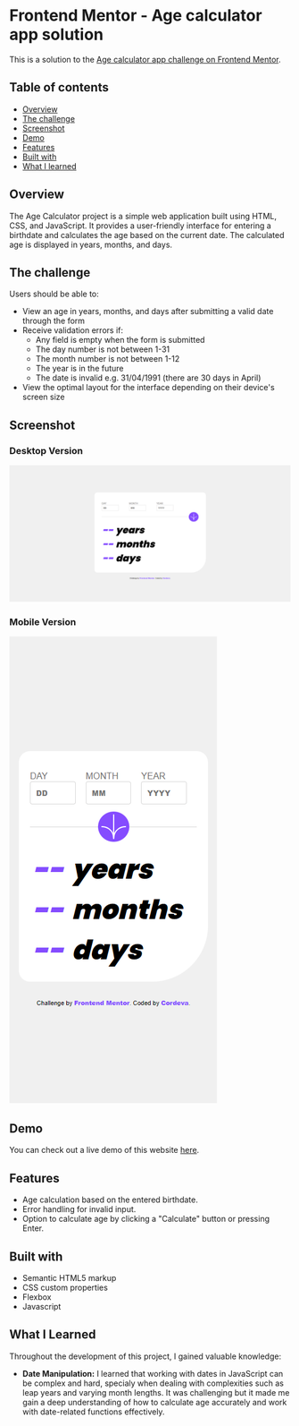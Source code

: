 # Frontend Mentor - Age calculator app solution

This is a solution to the [Age calculator app challenge on Frontend Mentor](https://www.frontendmentor.io/challenges/age-calculator-app-dF9DFFpj-Q). 


## Table of contents

- [Overview](#overview)
- [The challenge](#the-challenge)
- [Screenshot](#screenshot)
- [Demo](#demo)
- [Features](#Features)
- [Built with](#built-with)
- [What I learned](#what-i-learned)


## Overview

The Age Calculator project is a simple web application built using HTML, CSS, and JavaScript. It provides a user-friendly interface for entering a birthdate and calculates the age based on the current date. The calculated age is displayed in years, months, and days.


## The challenge

Users should be able to:

- View an age in years, months, and days after submitting a valid date through the form
- Receive validation errors if:
  - Any field is empty when the form is submitted
  - The day number is not between 1-31
  - The month number is not between 1-12
  - The year is in the future
  - The date is invalid e.g. 31/04/1991 (there are 30 days in April)
- View the optimal layout for the interface depending on their device's screen size


## Screenshot

### Desktop Version
![](./desktop-screenshot.PNG)

### Mobile Version
![](./mobile-screenshot.PNG)

## Demo

You can check out a live demo of this website [here](https://xcordeva.github.io/FrontEndMentor-Challenges/age-calculator-app/).


## Features

- Age calculation based on the entered birthdate.
- Error handling for invalid input.
- Option to calculate age by clicking a "Calculate" button or pressing Enter.


## Built with

- Semantic HTML5 markup
- CSS custom properties
- Flexbox
- Javascript


## What I Learned

Throughout the development of this project, I gained valuable knowledge:

- **Date Manipulation:** I learned that working with dates in JavaScript can be complex and hard, specialy when dealing with complexities such as leap years and varying month lengths. It was challenging but it made me gain a deep understanding of how to calculate age accurately and work with date-related functions effectively.


